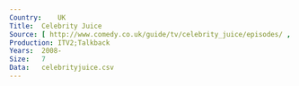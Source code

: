 ```yaml
---
Country:	UK
Title:	Celebrity Juice
Source:	[ http://www.comedy.co.uk/guide/tv/celebrity_juice/episodes/ , http://www.lovegraphs.com/random/gender-equality/film-tv/panel-shows.html ]
Production:	ITV2;Talkback
Years:	2008-
Size:	7
Data:	celebrityjuice.csv
---
```

